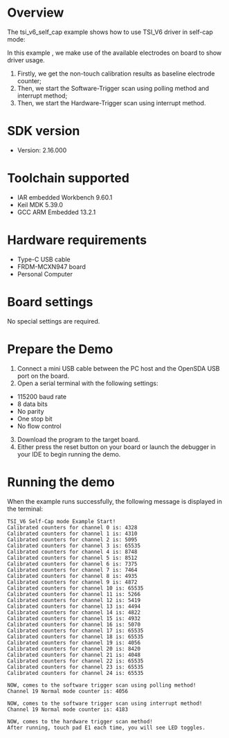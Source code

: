 Overview
========
The tsi_v6_self_cap example shows how to use TSI_V6 driver in self-cap mode:

In this example , we make use of the available electrodes on board to show driver usage.
1. Firstly, we get the non-touch calibration results as baseline electrode counter;
2. Then, we start the Software-Trigger scan using polling method and interrupt method;
3. Then, we start the Hardware-Trigger scan using interrupt method.


SDK version
===========
- Version: 2.16.000

Toolchain supported
===================
- IAR embedded Workbench  9.60.1
- Keil MDK  5.39.0
- GCC ARM Embedded  13.2.1

Hardware requirements
=====================
- Type-C USB cable
- FRDM-MCXN947 board
- Personal Computer

Board settings
==============
No special settings are required.

Prepare the Demo
================
1. Connect a mini USB cable between the PC host and the OpenSDA USB port on the board.
2.  Open a serial terminal with the following settings:
   - 115200 baud rate
   - 8 data bits
   - No parity
   - One stop bit
   - No flow control
3. Download the program to the target board.
4. Either press the reset button on your board or launch the debugger in your IDE to begin running the demo.

Running the demo
================
When the example runs successfully, the following message is displayed in the terminal:

~~~~~~~~~~~~~~~~~~~~~
TSI_V6 Self-Cap mode Example Start!
Calibrated counters for channel 0 is: 4328 
Calibrated counters for channel 1 is: 4310 
Calibrated counters for channel 2 is: 5095 
Calibrated counters for channel 3 is: 65535 
Calibrated counters for channel 4 is: 8748 
Calibrated counters for channel 5 is: 8512 
Calibrated counters for channel 6 is: 7375 
Calibrated counters for channel 7 is: 7464 
Calibrated counters for channel 8 is: 4935 
Calibrated counters for channel 9 is: 4872 
Calibrated counters for channel 10 is: 65535 
Calibrated counters for channel 11 is: 5266 
Calibrated counters for channel 12 is: 5419 
Calibrated counters for channel 13 is: 4494 
Calibrated counters for channel 14 is: 4822 
Calibrated counters for channel 15 is: 4932 
Calibrated counters for channel 16 is: 5070 
Calibrated counters for channel 17 is: 65535 
Calibrated counters for channel 18 is: 65535 
Calibrated counters for channel 19 is: 4056 
Calibrated counters for channel 20 is: 8420 
Calibrated counters for channel 21 is: 4048 
Calibrated counters for channel 22 is: 65535 
Calibrated counters for channel 23 is: 65535 
Calibrated counters for channel 24 is: 65535 

NOW, comes to the software trigger scan using polling method!
Channel 19 Normal mode counter is: 4056

NOW, comes to the software trigger scan using interrupt method!
Channel 19 Normal mode counter is: 4183

NOW, comes to the hardware trigger scan method!
After running, touch pad E1 each time, you will see LED toggles.
~~~~~~~~~~~~~~~~~~~~~
